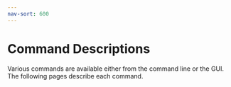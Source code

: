 ```yaml
---
nav-sort: 600
---
```

# Command Descriptions
Various commands are available either from the command line or the GUI. The following pages describe each command.
